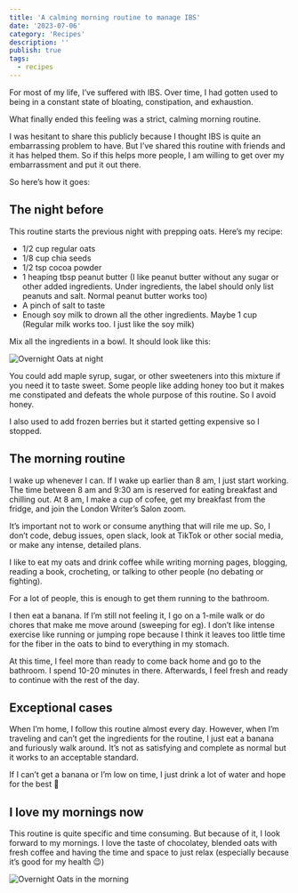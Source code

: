 ```yaml
---
title: 'A calming morning routine to manage IBS'
date: '2023-07-06'
category: 'Recipes'
description: ''
publish: true
tags:
  - recipes
---
```


For most of my life, I’ve suffered with IBS. Over time, I had gotten used to being in a constant state of bloating, constipation, and exhaustion.

What finally ended this feeling was a strict, calming morning routine.

I was hesitant to share this publicly because I thought IBS is quite an embarrassing problem to have. But I’ve shared this routine with friends and it has helped them. So if this helps more people, I am willing to get over my embarrassment and put it out there.

So here’s how it goes:

## The night before

This routine starts the previous night with prepping oats. Here’s my recipe:

-   1/2 cup regular oats
-   1/8 cup chia seeds
-   1/2 tsp cocoa powder
-   1 heaping tbsp peanut butter (I like peanut butter without any sugar or other added ingredients. Under ingredients, the label should only list peanuts and salt. Normal peanut butter works too)
-   A pinch of salt to taste
-   Enough soy milk to drown all the other ingredients. Maybe 1 cup (Regular milk works too. I just like the soy milk)

Mix all the ingredients in a bowl. It should look like this:

![Overnight Oats at night](/postImages/overnight-oats-night.jpg)

You could add maple syrup, sugar, or other sweeteners into this mixture if you need it to taste sweet. Some people like adding honey too but it makes me constipated and defeats the whole purpose of this routine. So I avoid honey.

I also used to add frozen berries but it started getting expensive so I stopped.

## The morning routine

I wake up whenever I can. If I wake up earlier than 8 am, I just start working. The time between 8 am and 9:30 am is reserved for eating breakfast and chilling out. At 8 am, I make a cup of cofee, get my breakfast from the fridge, and join the London Writer’s Salon zoom.

It’s important not to work or consume anything that will rile me up. So, I don’t code, debug issues, open slack, look at TikTok or other social media, or make any intense, detailed plans.

I like to eat my oats and drink coffee while writing morning pages, blogging, reading a book, crocheting, or talking to other people (no debating or fighting).

For a lot of people, this is enough to get them running to the bathroom.

I then eat a banana. If I’m still not feeling it, I go on a 1-mile walk or do chores that make me move around (sweeping for eg). I don’t like intense exercise like running or jumping rope because I think it leaves too little time for the fiber in the oats to bind to everything in my stomach.

At this time, I feel more than ready to come back home and go to the bathroom. I spend 10-20 minutes in there. Afterwards, I feel fresh and ready to continue with the rest of the day.

## Exceptional cases

When I’m home, I follow this routine almost every day. However, when I’m traveling and can’t get the ingredients for the routine, I just eat a banana and furiously walk around. It’s not as satisfying and complete as normal but it works to an acceptable standard.

If I can’t get a banana or I’m low on time, I just drink a lot of water and hope for the best 🤞

## I love my mornings now

This routine is quite specific and time consuming. But because of it, I look forward to my mornings. I love the taste of chocolatey, blended oats with fresh coffee and having the time and space to just relax (especially because it’s good for my health 😉)

![Overnight Oats in the morning](/postImages/overnight-oats-day.jpg)